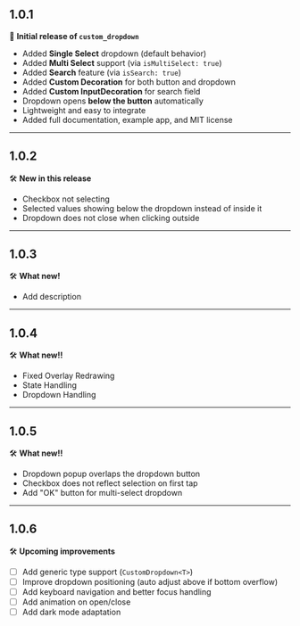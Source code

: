 ## 1.0.1

🎉 **Initial release of `custom_dropdown`**

- Added **Single Select** dropdown (default behavior)
- Added **Multi Select** support (via `isMultiSelect: true`)
- Added **Search** feature (via `isSearch: true`)
- Added **Custom Decoration** for both button and dropdown
- Added **Custom InputDecoration** for search field
- Dropdown opens **below the button** automatically
- Lightweight and easy to integrate
- Added full documentation, example app, and MIT license

---

## 1.0.2

🛠 **New in this release**
- Checkbox not selecting
- Selected values showing below the dropdown instead of inside it
- Dropdown does not close when clicking outside

---

## 1.0.3

🛠 **What new!**
- Add description

---

## 1.0.4

🛠 **What new!!**
- Fixed Overlay Redrawing
- State Handling
- Dropdown Handling

---

## 1.0.5

🛠 **What new!!**
- Dropdown popup overlaps the dropdown button
- Checkbox does not reflect selection on first tap
- Add "OK" button for multi-select dropdown

---

## 1.0.6

🛠 **Upcoming improvements**
- [ ] Add generic type support (`CustomDropdown<T>`)
- [ ] Improve dropdown positioning (auto adjust above if bottom overflow)
- [ ] Add keyboard navigation and better focus handling
- [ ] Add animation on open/close
- [ ] Add dark mode adaptation

